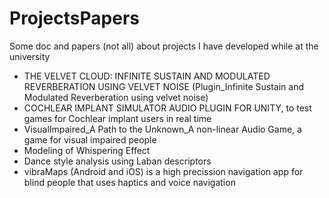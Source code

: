 # ProjectsPapers
Some doc and papers (not all) about projects I have developed while at the university

- THE VELVET CLOUD: INFINITE SUSTAIN AND MODULATED REVERBERATION USING VELVET NOISE (Plugin_Infinite Sustain and Modulated Reverberation using velvet noise)
- COCHLEAR IMPLANT SIMULATOR AUDIO PLUGIN FOR UNITY, to test games for Cochlear implant users in real time
- VisualImpaired_A Path to the Unknown_A non-linear Audio Game, a game for visual impaired people
- Modeling of Whispering Effect
- Dance style analysis using Laban descriptors
- vibraMaps (Android and iOS) is a high precission navigation app for blind people that uses haptics and voice navigation
